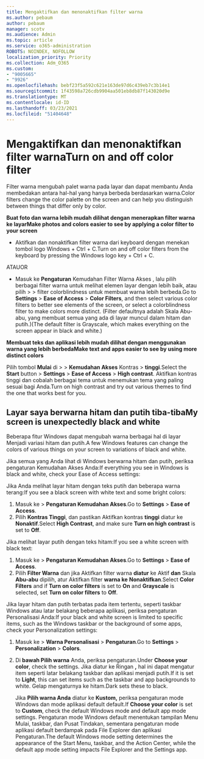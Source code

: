 ```yaml
---
title: Mengaktifkan dan menonaktifkan filter warna
ms.author: pebaum
author: pebaum
manager: scotv
ms.audience: Admin
ms.topic: article
ms.service: o365-administration
ROBOTS: NOINDEX, NOFOLLOW
localization_priority: Priority
ms.collection: Adm_O365
ms.custom:
- "9005665"
- "9926"
ms.openlocfilehash: bebf23f5a592c621e163de97d6c439eb7c3b14e1
ms.sourcegitcommit: 1f43598a726cdb9904aa501eb8db87f143020d9e
ms.translationtype: MT
ms.contentlocale: id-ID
ms.lasthandoff: 03/23/2021
ms.locfileid: "51404648"
---
```

# <a name="turn-on-and-off-color-filter"></a><span data-ttu-id="5653a-102">Mengaktifkan dan menonaktifkan filter warna</span><span class="sxs-lookup"><span data-stu-id="5653a-102">Turn on and off color filter</span></span>

<span data-ttu-id="5653a-103">Filter warna mengubah palet warna pada layar dan dapat membantu Anda membedakan antara hal-hal yang hanya berbeda berdasarkan warna.</span><span class="sxs-lookup"><span data-stu-id="5653a-103">Color filters change the color palette on the screen and can help you distinguish between things that differ only by color.</span></span>

<span data-ttu-id="5653a-104">**Buat foto dan warna lebih mudah dilihat dengan menerapkan filter warna ke layar**</span><span class="sxs-lookup"><span data-stu-id="5653a-104">**Make photos and colors easier to see by applying a color filter to your screen**</span></span>

- <span data-ttu-id="5653a-105">Aktifkan dan nonaktifkan filter warna dari keyboard dengan menekan tombol logo Windows + Ctrl + C.</span><span class="sxs-lookup"><span data-stu-id="5653a-105">Turn on and off color filters from the keyboard by pressing the Windows logo key + Ctrl + C.</span></span> 

<span data-ttu-id="5653a-106">ATAU</span><span class="sxs-lookup"><span data-stu-id="5653a-106">OR</span></span>

- <span data-ttu-id="5653a-107">Masuk ke **Pengaturan** Kemudahan Filter Warna Akses , lalu pilih berbagai filter warna untuk melihat elemen layar dengan lebih baik, atau pilih  >    >  filter colorblindness untuk membuat warna lebih berbeda.</span><span class="sxs-lookup"><span data-stu-id="5653a-107">Go to **Settings** > **Ease of Access** > **Color Filters**, and then select various color filters to better see elements of the screen, or select a colorblindness filter to make colors more distinct.</span></span>  <span data-ttu-id="5653a-108">(Filter defaultnya adalah Skala Abu-abu, yang membuat semua yang ada di layar muncul dalam hitam dan putih.)</span><span class="sxs-lookup"><span data-stu-id="5653a-108">(The default filter is Grayscale, which makes everything on the screen appear in black and white.)</span></span>

<span data-ttu-id="5653a-109">**Membuat teks dan aplikasi lebih mudah dilihat dengan menggunakan warna yang lebih berbeda**</span><span class="sxs-lookup"><span data-stu-id="5653a-109">**Make text and apps easier to see by using more distinct colors**</span></span>  

<span data-ttu-id="5653a-110">Pilih tombol **Mulai** di >  >  **Kemudahan Akses** Kontras  >  **tinggi**.</span><span class="sxs-lookup"><span data-stu-id="5653a-110">Select the **Start** button > **Settings** > **Ease of Access** > **High contrast**.</span></span> <span data-ttu-id="5653a-111">Aktifkan kontras tinggi dan cobalah berbagai tema untuk menemukan tema yang paling sesuai bagi Anda.</span><span class="sxs-lookup"><span data-stu-id="5653a-111">Turn on high contrast and try out various themes to find the one that works best for you.</span></span>

## <a name="my-screen-is-unexpectedly-black-and-white"></a><span data-ttu-id="5653a-112">Layar saya berwarna hitam dan putih tiba-tiba</span><span class="sxs-lookup"><span data-stu-id="5653a-112">My screen is unexpectedly black and white</span></span>

<span data-ttu-id="5653a-113">Beberapa fitur Windows dapat mengubah warna berbagai hal di layar Menjadi variasi hitam dan putih.</span><span class="sxs-lookup"><span data-stu-id="5653a-113">A few Windows features can change the colors of various things on your screen to variations of black and white.</span></span>

<span data-ttu-id="5653a-114">Jika semua yang Anda lihat di Windows berwarna hitam dan putih, periksa pengaturan Kemudahan Akses Anda:</span><span class="sxs-lookup"><span data-stu-id="5653a-114">If everything you see in Windows is black and white, check your Ease of Access settings:</span></span>

<span data-ttu-id="5653a-115">Jika Anda melihat layar hitam dengan teks putih dan beberapa warna terang:</span><span class="sxs-lookup"><span data-stu-id="5653a-115">If you see a black screen with white text and some bright colors:</span></span>  

1. <span data-ttu-id="5653a-116">Masuk ke  >  **Pengaturan Kemudahan Akses**.</span><span class="sxs-lookup"><span data-stu-id="5653a-116">Go to **Settings** > **Ease of Access**.</span></span>  
1. <span data-ttu-id="5653a-117">Pilih **Kontras Tinggi**, dan pastikan Aktifkan kontras **tinggi** diatur ke **Nonaktif**.</span><span class="sxs-lookup"><span data-stu-id="5653a-117">Select **High Contrast**, and make sure **Turn on high contrast** is set to **Off**.</span></span>

<span data-ttu-id="5653a-118">Jika melihat layar putih dengan teks hitam:</span><span class="sxs-lookup"><span data-stu-id="5653a-118">If you see a white screen with black text:</span></span>  

1. <span data-ttu-id="5653a-119">Masuk ke  >  **Pengaturan Kemudahan Akses**.</span><span class="sxs-lookup"><span data-stu-id="5653a-119">Go to **Settings** > **Ease of Access**.</span></span>  
1. <span data-ttu-id="5653a-120">Pilih **Filter Warna** dan jika Aktifkan filter warna **diatur** ke Aktif **dan** Skala **Abu-abu** dipilih, atur Aktifkan filter **warna ke** **Nonaktifkan**.</span><span class="sxs-lookup"><span data-stu-id="5653a-120">Select **Color Filters** and if **Turn on color filters** is set to **On** and **Grayscale** is selected, set **Turn on color filters** to **Off**.</span></span>

<span data-ttu-id="5653a-121">Jika layar hitam dan putih terbatas pada item tertentu, seperti taskbar Windows atau latar belakang beberapa aplikasi, periksa pengaturan Personalisasi Anda:</span><span class="sxs-lookup"><span data-stu-id="5653a-121">If your black and white screen is limited to specific items, such as the Windows taskbar or the background of some apps, check your Personalization settings:</span></span>

1. <span data-ttu-id="5653a-122">Masuk ke  >  **Warna Personalisasi**  >  **Pengaturan**.</span><span class="sxs-lookup"><span data-stu-id="5653a-122">Go to **Settings** > **Personalization** > **Colors**.</span></span>

1. <span data-ttu-id="5653a-123">Di **bawah Pilih warna** Anda, periksa pengaturan.</span><span class="sxs-lookup"><span data-stu-id="5653a-123">Under **Choose your color**, check the settings.</span></span> <span data-ttu-id="5653a-124">Jika diatur ke Ringan **,** hal ini dapat mengatur item seperti latar belakang taskbar dan aplikasi menjadi putih.</span><span class="sxs-lookup"><span data-stu-id="5653a-124">If it is set to **Light**, this can set items such as the taskbar and app backgrounds to white.</span></span> <span data-ttu-id="5653a-125">Gelap mengaturnya ke hitam.</span><span class="sxs-lookup"><span data-stu-id="5653a-125">Dark sets these to black.</span></span>  

    <span data-ttu-id="5653a-126">Jika **Pilih warna Anda** diatur ke **Kustom,** periksa pengaturan mode Windows dan mode aplikasi default default.</span><span class="sxs-lookup"><span data-stu-id="5653a-126">If **Choose your color** is set to **Custom**, check the default Windows mode and default app mode settings.</span></span> <span data-ttu-id="5653a-127">Pengaturan mode Windows default menentukan tampilan Menu Mulai, taskbar, dan Pusat Tindakan, sementara pengaturan mode aplikasi default berdampak pada File Explorer dan aplikasi Pengaturan.</span><span class="sxs-lookup"><span data-stu-id="5653a-127">The default Windows mode setting determines the appearance of the Start Menu, taskbar, and the Action Center, while the default app mode setting impacts File Explorer and the Settings app.</span></span>

